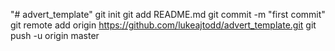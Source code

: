 "# advert_template"  git init git add README.md git commit -m "first commit" git remote add origin https://github.com/lukeajtodd/advert_template.git git push -u origin master

